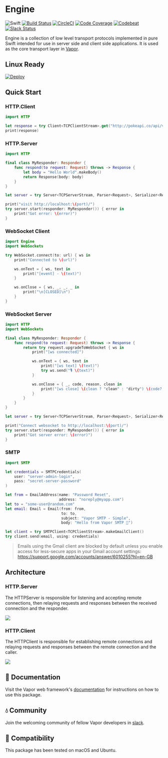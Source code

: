 # Engine

![Swift](http://img.shields.io/badge/swift-3.0-brightgreen.svg)
[![Build Status](https://travis-ci.org/vapor/core.svg?branch=master)](https://travis-ci.org/vapor/engine)
[![CircleCI](https://circleci.com/gh/vapor/core.svg?style=shield)](https://circleci.com/gh/vapor/engine)
[![Code Coverage](https://codecov.io/gh/vapor/core/branch/master/graph/badge.svg)](https://codecov.io/gh/vapor/engine)
[![Codebeat](https://codebeat.co/badges/a793ad97-47e3-40d9-82cf-2aafc516ef4e)](https://codebeat.co/projects/github-com-vapor-engine)
[![Slack Status](http://vapor.team/badge.svg)](http://vapor.team)

Engine is a collection of low level transport protocols implemented in pure Swift intended for use in server side and client side applications. It is used as the core transport layer in [Vapor](https://github.com/qutheory/github).

## Linux Ready

[![Deploy](https://www.herokucdn.com/deploy/button.svg)](https://heroku.com/deploy)

## Quick Start

### HTTP.Client

```Swift
import HTTP

let response = try Client<TCPClientStream>.get("http://pokeapi.co/api/v2/pokemon/")
print(response)
```

### HTTP.Server

```Swift
import HTTP

final class MyResponder: Responder {
    func respond(to request: Request) throws -> Response {
        let body = "Hello World".makeBody()
        return Response(body: body)
    }
}

let server = try Server<TCPServerStream, Parser<Request>, Serializer<Response>>(port: port)

print("visit http://localhost:\(port)/")
try server.start(responder: MyResponder()) { error in
    print("Got error: \(error)")
}
```

### WebSocket Client

```Swift
import Engine
import WebSockets

try WebSocket.connect(to: url) { ws in
    print("Connected to \(url)")

    ws.onText = { ws, text in
        print("[event] - \(text)")
    }

    ws.onClose = { ws, _, _, _ in
        print("\n[CLOSED]\n")
    }
}
```

### WebSocket Server

```Swift
import HTTP
import WebSockets

final class MyResponder: Responder {
    func respond(to request: Request) throws -> Response {
        return try request.upgradeToWebSocket { ws in
            print("[ws connected]")

            ws.onText = { ws, text in
                print("[ws text] \(text)")
                try ws.send("🎙 \(text)")
            }

            ws.onClose = { _, code, reason, clean in
                print("[ws close] \(clean ? "clean" : "dirty") \(code?.description ?? "") \(reason ?? "")")
            }
        }
    }
}

let server = try Server<TCPServerStream, Parser<Request>, Serializer<Response>>(port: port)

print("Connect websocket to http://localhost:\(port)/")
try server.start(responder: MyResponder()) { error in
    print("Got server error: \(error)")
}
```

### SMTP

```Swift
import SMTP

let credentials = SMTPCredentials(
    user: "server-admin-login",
    pass: "secret-server-password"
)

let from = EmailAddress(name: "Password Reset",
                        address: "noreply@myapp.com")
let to = "some-user@random.com"
let email: Email = Email(from: from,
                         to: to,
                         subject: "Vapor SMTP - Simple",
                         body: "Hello from Vapor SMTP 👋")

let client = try SMTPClient<TCPClientStream>.makeGmailClient()
try client.send(email, using: credentials)
```

> Emails using the Gmail client are blocked by default unless you enable access for less-secure apps in your Gmail account settings: https://support.google.com/accounts/answer/6010255?hl=en-GB

## Architecture

### HTTP.Server

The HTTPServer is responsible for listening and accepting remote connections, then relaying requests and responses between the received connection and the responder.

![](https://cloud.githubusercontent.com/assets/1342803/20292292/619546d4-aaba-11e6-91cb-867b5d893e71.png)


### HTTP.Client

The HTTPClient is responsible for establishing remote connections and relaying requests and responses between the remote connection and the caller.

![](https://cloud.githubusercontent.com/assets/1342803/20292280/55afda46-aaba-11e6-8aef-7b17e703edef.png)


## 📖 Documentation

Visit the Vapor web framework's [documentation](http://docs.vapor.codes) for instructions on how to use this package.

## 💧 Community

Join the welcoming community of fellow Vapor developers in [slack](http://vapor.team).

## 🔧 Compatibility

This package has been tested on macOS and Ubuntu.

